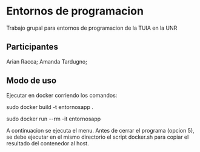 # Entornos de programacion
Trabajo grupal para entornos de programacion de la TUIA en la UNR

## Participantes

Arian Racca;
Amanda Tardugno;

## Modo de uso

Ejecutar en docker corriendo los comandos:

sudo docker build -t entornosapp .

sudo docker run --rm -it entornosapp

A continuacion se ejecuta el menu.
Antes de cerrar el programa (opcion 5), se debe ejecutar en el mismo directorio el script docker.sh para copiar el resultado del contenedor al host.
